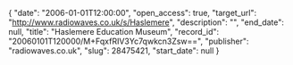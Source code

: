 {
  "date": "2006-01-01T12:00:00", 
  "open_access": true, 
  "target_url": "http://www.radiowaves.co.uk/s/Haslemere", 
  "description": "", 
  "end_date": null, 
  "title": "Haslemere Education Museum", 
  "record_id": "20060101T120000/M+FqxfRIV3Yc7qwkcn3Zsw==", 
  "publisher": "radiowaves.co.uk", 
  "slug": 28475421, 
  "start_date": null
}

